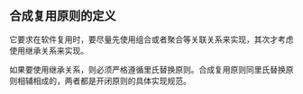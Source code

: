 ## 合成复用原则的定义
它要求在软件复用时，要尽量先使用组合或者聚合等关联关系来实现，其次才考虑使用继承关系来实现。

如果要使用继承关系，则必须严格遵循里氏替换原则。合成复用原则同里氏替换原则相辅相成的，两者都是开闭原则的具体实现规范。